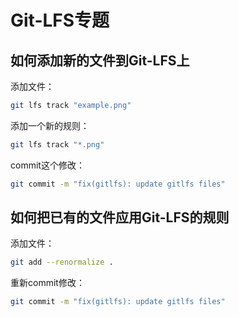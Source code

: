# Git-LFS专题

## 如何添加新的文件到Git-LFS上

添加文件：

```bash
git lfs track "example.png"
```

添加一个新的规则：

```bash
git lfs track "*.png"
```

commit这个修改：

```bash
git commit -m "fix(gitlfs): update gitlfs files"
```

## 如何把已有的文件应用Git-LFS的规则

添加文件：

```bash
git add --renormalize .
```

重新commit修改：

```bash
git commit -m "fix(gitlfs): update gitlfs files"
```
